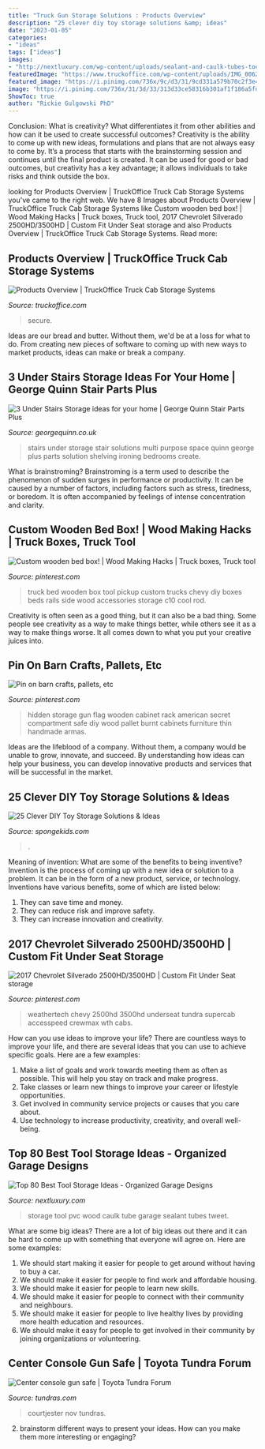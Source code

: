```yaml
---
title: "Truck Gun Storage Solutions : Products Overview"
description: "25 clever diy toy storage solutions &amp; ideas"
date: "2023-01-05"
categories:
- "ideas"
tags: ["ideas"]
images:
- "http://nextluxury.com/wp-content/uploads/sealant-and-caulk-tubes-tool-storage-ideas-made-out-of-pvc-tube-and-wood.jpg"
featuredImage: "https://www.truckoffice.com/wp-content/uploads/IMG_0062-e1518054103156.jpg"
featured_image: "https://i.pinimg.com/736x/9c/d3/31/9cd331a579b70c2f3e4a8213846fbeaa.jpg"
image: "https://i.pinimg.com/736x/31/3d/33/313d33ce58316b301af1f186a5fdad04--tactical-truck-truck-caps.jpg?b=t"
ShowToc: true
author: "Rickie Gulgowski PhD"
---
```



Conclusion: What is creativity? What differentiates it from other abilities and how can it be used to create successful outcomes?
Creativity is the ability to come up with new ideas, formulations and plans that are not always easy to come by. It’s a process that starts with the brainstorming session and continues until the final product is created. It can be used for good or bad outcomes, but creativity has a key advantage; it allows individuals to take risks and think outside the box.

	

		
looking for Products Overview | TruckOffice Truck Cab Storage Systems you've came to the right web. We have 8 Images about Products Overview | TruckOffice Truck Cab Storage Systems like Custom wooden bed box! | Wood Making Hacks | Truck boxes, Truck tool, 2017 Chevrolet Silverado 2500HD/3500HD | Custom Fit Under Seat storage and also Products Overview | TruckOffice Truck Cab Storage Systems. Read more:
		
    
## Products Overview | TruckOffice Truck Cab Storage Systems

<img loading=lazy src="https://www.truckoffice.com/wp-content/uploads/IMG_0062-e1518054103156.jpg" onerror="this.onerror=null;this.src='https://tse4.mm.bing.net/th?id=OIP.PFmnjH2AMmtbEPY14bGd_AHaJ4&amp;pid=15.1';" alt="Products Overview | TruckOffice Truck Cab Storage Systems">

_Source: truckoffice.com_

>secure. 

	

Ideas are our bread and butter. Without them, we'd be at a loss for what to do. From creating new pieces of software to coming up with new ways to market products, ideas can make or break a company.

    
## 3 Under Stairs Storage Ideas For Your Home | George Quinn Stair Parts Plus

<img loading=lazy src="http://georgequinn.co.uk/wp-content/uploads/2016/04/Under-stairs-storage-multi-purpose-solution-George-Quinn-Stair-Parts-Plus-2.jpg" onerror="this.onerror=null;this.src='https://tse2.mm.bing.net/th?id=OIP.NWHJuY2SBYKy-gAGSRux_wHaE7&amp;pid=15.1';" alt="3 Under Stairs Storage ideas for your home | George Quinn Stair Parts Plus">

_Source: georgequinn.co.uk_

>stairs under storage stair solutions multi purpose space quinn george plus parts solution shelving ironing bedrooms create. 

	

What is brainstroming?
Brainstroming is a term used to describe the phenomenon of sudden surges in performance or productivity. It can be caused by a number of factors, including factors such as stress, tiredness, or boredom. It is often accompanied by feelings of intense concentration and clarity.

    
## Custom Wooden Bed Box! | Wood Making Hacks | Truck Boxes, Truck Tool

<img loading=lazy src="https://i.pinimg.com/736x/31/3d/33/313d33ce58316b301af1f186a5fdad04--tactical-truck-truck-caps.jpg?b=t" onerror="this.onerror=null;this.src='https://tse1.mm.bing.net/th?id=OIP.GwqCqTqJMZu-ydls5atstQHaJ4&amp;pid=15.1';" alt="Custom wooden bed box! | Wood Making Hacks | Truck boxes, Truck tool">

_Source: pinterest.com_

>truck bed wooden box tool pickup custom trucks chevy diy boxes beds rails side wood accessories storage c10 cool rod. 

	

Creativity is often seen as a good thing, but it can also be a bad thing. Some people see creativity as a way to make things better, while others see it as a way to make things worse. It all comes down to what you put your creative juices into.

    
## Pin On Barn Crafts, Pallets, Etc

<img loading=lazy src="https://i.pinimg.com/736x/74/92/38/749238f32187fea63e394671b2c0b8b2.jpg" onerror="this.onerror=null;this.src='https://tse3.mm.bing.net/th?id=OIP.vf3Mb_e-ypkrhVmTsaztBQHaJ4&amp;pid=15.1';" alt="Pin on barn crafts, pallets, etc">

_Source: pinterest.com_

>hidden storage gun flag wooden cabinet rack american secret compartment safe diy wood pallet burnt cabinets furniture thin handmade armas. 

	

Ideas are the lifeblood of a company. Without them, a company would be unable to grow, innovate, and succeed. By understanding how ideas can help your business, you can develop innovative products and services that will be successful in the market.

    
## 25 Clever DIY Toy Storage Solutions &amp; Ideas

<img loading=lazy src="https://spongekids.com/wp-content/uploads/2016/11/toy-storage/1-11-toy-storage-tutorials-ideas.jpg" onerror="this.onerror=null;this.src='https://tse1.mm.bing.net/th?id=OIP.PyCl3ozWkiR9ZjNtmITzIAHaJ8&amp;pid=15.1';" alt="25 Clever DIY Toy Storage Solutions &amp; Ideas">

_Source: spongekids.com_

>. 

	

Meaning of invention: What are some of the benefits to being inventive?
Invention is the process of coming up with a new idea or solution to a problem. It can be in the form of a new product, service, or technology. Inventions have various benefits, some of which are listed below: 
1. They can save time and money.
2. They can reduce risk and improve safety. 
3. They can increase innovation and creativity.

    
## 2017 Chevrolet Silverado 2500HD/3500HD | Custom Fit Under Seat Storage

<img loading=lazy src="https://i.pinimg.com/736x/9c/d3/31/9cd331a579b70c2f3e4a8213846fbeaa.jpg" onerror="this.onerror=null;this.src='https://tse2.mm.bing.net/th?id=OIP.9_yrPXMJ6T_PfpHMNE8eHwHaFj&amp;pid=15.1';" alt="2017 Chevrolet Silverado 2500HD/3500HD | Custom Fit Under Seat storage">

_Source: pinterest.com_

>weathertech chevy 2500hd 3500hd underseat tundra supercab accesspeed crewmax wth cabs. 

	

How can you use ideas to improve your life?
There are countless ways to improve your life, and there are several ideas that you can use to achieve specific goals. Here are a few examples: 
1. Make a list of goals and work towards meeting them as often as possible. This will help you stay on track and make progress.
2. Take classes or learn new things to improve your career or lifestyle opportunities.
3. Get involved in community service projects or causes that you care about.
4. Use technology to increase productivity, creativity, and overall well-being.

    
## Top 80 Best Tool Storage Ideas - Organized Garage Designs

<img loading=lazy src="http://nextluxury.com/wp-content/uploads/sealant-and-caulk-tubes-tool-storage-ideas-made-out-of-pvc-tube-and-wood.jpg" onerror="this.onerror=null;this.src='https://tse1.mm.bing.net/th?id=OIP.h8w6XyUeVnzWGXqny7YukQAAAA&amp;pid=15.1';" alt="Top 80 Best Tool Storage Ideas - Organized Garage Designs">

_Source: nextluxury.com_

>storage tool pvc wood caulk tube garage sealant tubes tweet. 

	

What are some big ideas?
There are a lot of big ideas out there and it can be hard to come up with something that everyone will agree on. Here are some examples:
1. We should start making it easier for people to get around without having to buy a car.
2. We should make it easier for people to find work and affordable housing.
3. We should make it easier for people to learn new skills.
4. We should make it easier for people to connect with their community and neighbours.
5. We should make it easier for people to live healthy lives by providing more health education and resources.
6. We should make it easy for people to get involved in their community by joining organizations or volunteering.

    
## Center Console Gun Safe | Toyota Tundra Forum

<img loading=lazy src="https://tnstatic.net/attachments/gfx-jpg.505686/" onerror="this.onerror=null;this.src='https://tse1.mm.bing.net/th?id=OIP.o-a19xaPJq8eOdNhGDol4AHaJ4&amp;pid=15.1';" alt="Center console gun safe | Toyota Tundra Forum">

_Source: tundras.com_

>courtjester nov tundras. 

	

2. brainstorm different ways to present your ideas. How can you make them more interesting or engaging?

